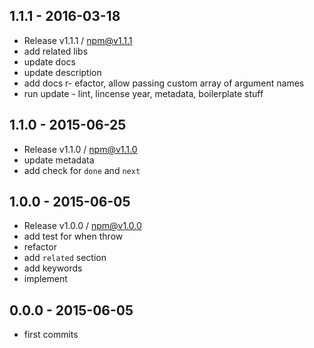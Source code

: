 

## 1.1.1 - 2016-03-18
- Release v1.1.1 / npm@v1.1.1
- add related libs
- update docs
- update description
- add docs
r- efactor, allow passing custom array of argument names
- run update - lint, lincense year, metadata, boilerplate stuff

## 1.1.0 - 2015-06-25
- Release v1.1.0 / npm@v1.1.0
- update metadata
- add check for `done` and `next`

## 1.0.0 - 2015-06-05
- Release v1.0.0 / npm@v1.0.0
- add test for when throw
- refactor
- add `related` section
- add keywords
- implement

## 0.0.0 - 2015-06-05
- first commits